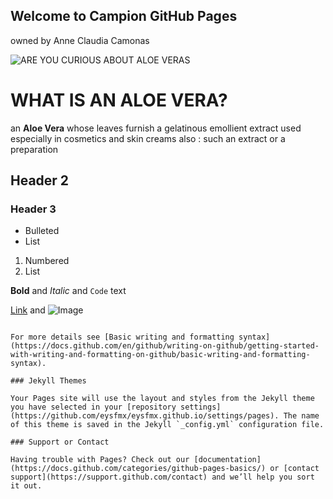 ## Welcome to Campion GitHub Pages
owned by Anne Claudia Camonas

![ARE YOU CURIOUS ABOUT ALOE VERAS](https://github.com/eysfmx/eysfmx.github.io/blob/main/ARE%20CURIOUS%20ABOUT%20ALOE%20VERAS.png)

# WHAT IS AN ALOE VERA?
an **Aloe Vera** whose leaves furnish a gelatinous emollient extract used especially in cosmetics and skin creams also : such an extract or a preparation
## Header 2
### Header 3

- Bulleted
- List

1. Numbered
2. List

**Bold** and _Italic_ and `Code` text

[Link](url) and ![Image](src)
```

For more details see [Basic writing and formatting syntax](https://docs.github.com/en/github/writing-on-github/getting-started-with-writing-and-formatting-on-github/basic-writing-and-formatting-syntax).

### Jekyll Themes

Your Pages site will use the layout and styles from the Jekyll theme you have selected in your [repository settings](https://github.com/eysfmx/eysfmx.github.io/settings/pages). The name of this theme is saved in the Jekyll `_config.yml` configuration file.

### Support or Contact

Having trouble with Pages? Check out our [documentation](https://docs.github.com/categories/github-pages-basics/) or [contact support](https://support.github.com/contact) and we’ll help you sort it out.
